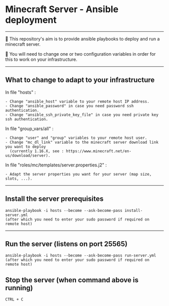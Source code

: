 # Minecraft Server - Ansible deployment

---

:pushpin: This repository's aim is to provide ansible playbooks to deploy and run a minecraft server.

:pushpin: You will need to change one or two configuration variables in order for this to work on your infrastructure.

---

## What to change to adapt to your infrastructure

In file "hosts" :

    - Change "ansible_host" variable to your remote host IP address.
    - Change "ansible_password" in case you need password ssh authentication.
    - Change "ansible_ssh_private_key_file" in case you need private key ssh authentication.

In file "group_vars/all" :

    - Change "user" and "group" variables to your remote host user.
    - Change "mc_dl_link" variable to the minecraft server download link you want to deploy 
      (currently 1.16.X, see : https://www.minecraft.net/en-us/download/server).

In file "roles/mc/templates/server.properties.j2" :

    - Adapt the server properties you want for your server (map size, slots, ...).

---

## Install the server prerequisites

    ansible-playbook -i hosts --become --ask-become-pass install-server.yml
    (after which you need to enter your sudo password if required on remote host)

---

## Run the server (listens on port 25565)

    ansible-playbook -i hosts --become --ask-become-pass run-server.yml
    (after which you need to enter your sudo password if required on remote host)

## Stop the server (when command above is running)
    
    CTRL + C
